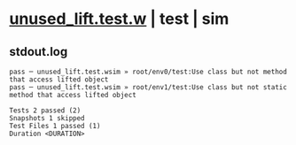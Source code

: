 # [unused_lift.test.w](../../../../../tests/valid/unused_lift.test.w) | test | sim

## stdout.log
```log
pass ─ unused_lift.test.wsim » root/env0/test:Use class but not method that access lifted object       
pass ─ unused_lift.test.wsim » root/env1/test:Use class but not static method that access lifted object

Tests 2 passed (2)
Snapshots 1 skipped
Test Files 1 passed (1)
Duration <DURATION>
```


